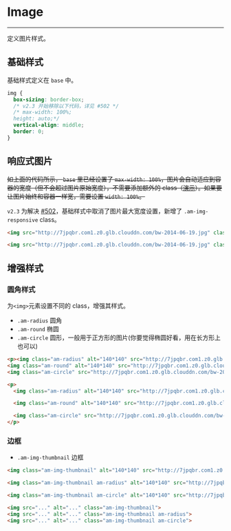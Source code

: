 # Image
---

定义图片样式。

## 基础样式

基础样式定义在 `base` 中。

```css
img {
  box-sizing: border-box;
  /* v2.3 开始移除以下代码，详见 #502 */
  /* max-width: 100%;
  height: auto;*/
  vertical-align: middle;
  border: 0;
}
```

## 响应式图片

~~如上面的代码所示， `base` 里已经设置了 `max-width: 100%`，图片会自动适应到容器的宽度（但不会超过图片原始宽度），不需要添加额外的 class（[演示](http://jsbin.com/ciduf/1)）。如果要让图片始终和容器一样宽，需要设置 `width: 100%`。~~

`v2.3` 为解决 [#502](https://github.com/allmobilize/amazeui/issues/502)，基础样式中取消了图片最大宽度设置，新增了 `.am-img-responsive` class。

`````html
<img src="http://7jpqbr.com1.z0.glb.clouddn.com/bw-2014-06-19.jpg" class="am-img-responsive" alt=""/>
`````
```html
<img src="http://7jpqbr.com1.z0.glb.clouddn.com/bw-2014-06-19.jpg" class="am-img-responsive" alt=""/>
```

## 增强样式

### 圆角样式

为`<img>`元素设置不同的 class，增强其样式。

- `.am-radius`     圆角
- `.am-round`      椭圆
- `.am-circle`     圆形，一般用于正方形的图片(你要觉得椭圆好看，用在长方形上也可以)

`````html
<p><img class="am-radius" alt="140*140" src="http://7jpqbr.com1.z0.glb.clouddn.com/bw-2014-06-19.jpg?imageView/1/w/1000/h/1000/q/80" width="140" height="140" />
<img class="am-round" alt="140*140" src="http://7jpqbr.com1.z0.glb.clouddn.com/bw-2014-06-19.jpg?imageView/1/w/1000/h/600/q/80" width="200" height="120"/>
<img class="am-circle" src="http://7jpqbr.com1.z0.glb.clouddn.com/bw-2014-06-19.jpg?imageView/1/w/1000/h/1000/q/80" width="140" height="140"/></p>
`````
```html
<p>
  <img class="am-radius" alt="140*140" src="http://7jpqbr.com1.z0.glb.clouddn.com/bw-2014-06-19.jpg?imageView/1/w/1000/h/1000/q/80" width="140" height="140" />

  <img class="am-round" alt="140*140" src="http://7jpqbr.com1.z0.glb.clouddn.com/bw-2014-06-19.jpg?imageView/1/w/1000/h/600/q/80" width="200" height="120"/>

  <img class="am-circle" src="http://7jpqbr.com1.z0.glb.clouddn.com/bw-2014-06-19.jpg?imageView/1/w/1000/h/1000/q/80" width="140" height="140"/>
</p>
```


### 边框

- `.am-img-thumbnail`   边框

`````html
<img class="am-img-thumbnail" alt="140*140" src="http://7jpqbr.com1.z0.glb.clouddn.com/bw-2014-06-19.jpg?imageView/1/w/1000/h/1000/q/80" width="140" height="140" />

<img class="am-img-thumbnail am-radius" alt="140*140" src="http://7jpqbr.com1.z0.glb.clouddn.com/bw-2014-06-19.jpg?imageView/1/w/1000/h/1000/q/80" width="140" height="140" />

<img class="am-img-thumbnail am-circle" alt="140*140" src="http://7jpqbr.com1.z0.glb.clouddn.com/bw-2014-06-19.jpg?imageView/1/w/1000/h/1000/q/80" width="140" height="140" />
`````

```html
<img src="..." alt="..." class="am-img-thumbnail">
<img src="..." alt="..." class="am-img-thumbnail am-radius">
<img src="..." alt="..." class="am-img-thumbnail am-circle">
```

<!--
## 响应式图片

通过添加 `.am-img-responsive` class 让图片按比例缩放。

`````html
<img class="am-img-responsive" alt="Responsive image" src="http://www.bing.com/az/hprichbg/rb/AdelaideFrog_EN-US12171255358_1366x768.jpg" />
`````

```html
<img src="..." class="am-img-responsive" alt="Responsive image">
```-->

